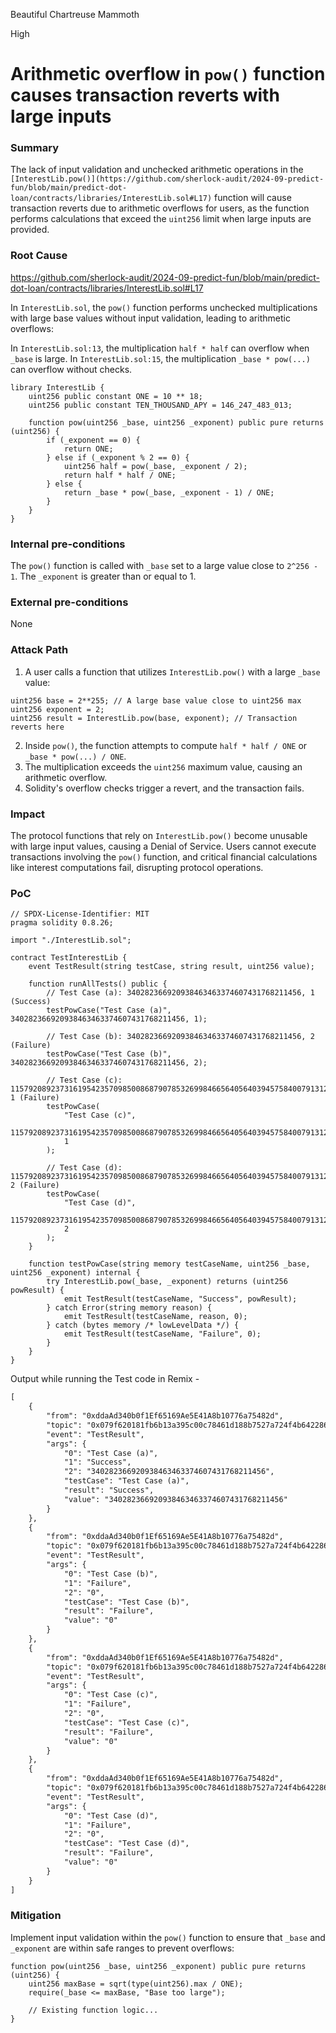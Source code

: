 Beautiful Chartreuse Mammoth

High

# Arithmetic overflow in `pow()` function causes transaction reverts with large inputs

### Summary

The lack of input validation and unchecked arithmetic operations in the `[InterestLib.pow()](https://github.com/sherlock-audit/2024-09-predict-fun/blob/main/predict-dot-loan/contracts/libraries/InterestLib.sol#L17)` function will cause transaction reverts due to arithmetic overflows for users, as the function performs calculations that exceed the `uint256` limit when large inputs are provided.


### Root Cause

https://github.com/sherlock-audit/2024-09-predict-fun/blob/main/predict-dot-loan/contracts/libraries/InterestLib.sol#L17

In `InterestLib.sol`, the `pow()` function performs unchecked multiplications with large base values without input validation, leading to arithmetic overflows:

In `InterestLib.sol:13`, the multiplication `half * half` can overflow when `_base` is large.
In `InterestLib.sol:15`, the multiplication `_base * pow(...)` can overflow without checks.

```solidity
library InterestLib {
    uint256 public constant ONE = 10 ** 18;
    uint256 public constant TEN_THOUSAND_APY = 146_247_483_013;

    function pow(uint256 _base, uint256 _exponent) public pure returns (uint256) {
        if (_exponent == 0) {
            return ONE;
        } else if (_exponent % 2 == 0) {
            uint256 half = pow(_base, _exponent / 2);
            return half * half / ONE;
        } else {
            return _base * pow(_base, _exponent - 1) / ONE;
        }
    }
}
```

### Internal pre-conditions

The `pow()` function is called with `_base` set to a large value close to `2^256 - 1`.
The `_exponent` is greater than or equal to 1.

### External pre-conditions

None

### Attack Path

1. A user calls a function that utilizes `InterestLib.pow()` with a large `_base` value:
```solidity
uint256 base = 2**255; // A large base value close to uint256 max
uint256 exponent = 2;
uint256 result = InterestLib.pow(base, exponent); // Transaction reverts here
```
2. Inside `pow()`, the function attempts to compute `half * half / ONE` or `_base * pow(...) / ONE`.
3. The multiplication exceeds the `uint256` maximum value, causing an arithmetic overflow.
4. Solidity's overflow checks trigger a revert, and the transaction fails.



### Impact

The protocol functions that rely on `InterestLib.pow()` become unusable with large input values, causing a Denial of Service. Users cannot execute transactions involving the `pow()` function, and critical financial calculations like interest computations fail, disrupting protocol operations.


### PoC

```solidity
// SPDX-License-Identifier: MIT
pragma solidity 0.8.26;

import "./InterestLib.sol";

contract TestInterestLib {
    event TestResult(string testCase, string result, uint256 value);

    function runAllTests() public {
        // Test Case (a): 340282366920938463463374607431768211456, 1 (Success)
        testPowCase("Test Case (a)", 340282366920938463463374607431768211456, 1);

        // Test Case (b): 340282366920938463463374607431768211456, 2 (Failure)
        testPowCase("Test Case (b)", 340282366920938463463374607431768211456, 2);

        // Test Case (c): 115792089237316195423570985008687907853269984665640564039457584007913129639935, 1 (Failure)
        testPowCase(
            "Test Case (c)",
            115792089237316195423570985008687907853269984665640564039457584007913129639935,
            1
        );

        // Test Case (d): 115792089237316195423570985008687907853269984665640564039457584007913129639935, 2 (Failure)
        testPowCase(
            "Test Case (d)",
            115792089237316195423570985008687907853269984665640564039457584007913129639935,
            2
        );
    }

    function testPowCase(string memory testCaseName, uint256 _base, uint256 _exponent) internal {
        try InterestLib.pow(_base, _exponent) returns (uint256 powResult) {
            emit TestResult(testCaseName, "Success", powResult);
        } catch Error(string memory reason) {
            emit TestResult(testCaseName, reason, 0);
        } catch (bytes memory /* lowLevelData */) {
            emit TestResult(testCaseName, "Failure", 0);
        }
    }
}
```

Output while running the Test code in Remix - 

```md
[
	{
		"from": "0xddaAd340b0f1Ef65169Ae5E41A8b10776a75482d",
		"topic": "0x079f620181fb6b13a395c00c78461d188b7527a724f4b6422863b2ebd9378b02",
		"event": "TestResult",
		"args": {
			"0": "Test Case (a)",
			"1": "Success",
			"2": "340282366920938463463374607431768211456",
			"testCase": "Test Case (a)",
			"result": "Success",
			"value": "340282366920938463463374607431768211456"
		}
	},
	{
		"from": "0xddaAd340b0f1Ef65169Ae5E41A8b10776a75482d",
		"topic": "0x079f620181fb6b13a395c00c78461d188b7527a724f4b6422863b2ebd9378b02",
		"event": "TestResult",
		"args": {
			"0": "Test Case (b)",
			"1": "Failure",
			"2": "0",
			"testCase": "Test Case (b)",
			"result": "Failure",
			"value": "0"
		}
	},
	{
		"from": "0xddaAd340b0f1Ef65169Ae5E41A8b10776a75482d",
		"topic": "0x079f620181fb6b13a395c00c78461d188b7527a724f4b6422863b2ebd9378b02",
		"event": "TestResult",
		"args": {
			"0": "Test Case (c)",
			"1": "Failure",
			"2": "0",
			"testCase": "Test Case (c)",
			"result": "Failure",
			"value": "0"
		}
	},
	{
		"from": "0xddaAd340b0f1Ef65169Ae5E41A8b10776a75482d",
		"topic": "0x079f620181fb6b13a395c00c78461d188b7527a724f4b6422863b2ebd9378b02",
		"event": "TestResult",
		"args": {
			"0": "Test Case (d)",
			"1": "Failure",
			"2": "0",
			"testCase": "Test Case (d)",
			"result": "Failure",
			"value": "0"
		}
	}
]
```

### Mitigation

Implement input validation within the `pow()` function to ensure that `_base` and `_exponent` are within safe ranges to prevent overflows:

```solidity
function pow(uint256 _base, uint256 _exponent) public pure returns (uint256) {
    uint256 maxBase = sqrt(type(uint256).max / ONE);
    require(_base <= maxBase, "Base too large");

    // Existing function logic...
}
```